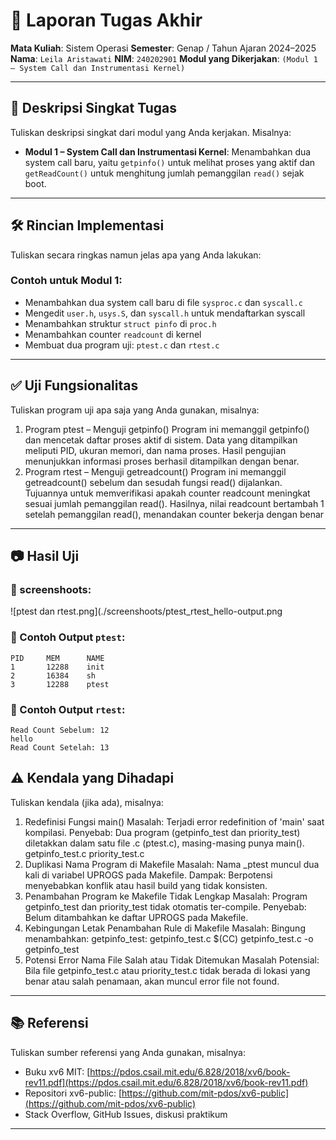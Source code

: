 # 📝 Laporan Tugas Akhir

**Mata Kuliah**: Sistem Operasi
**Semester**: Genap / Tahun Ajaran 2024–2025
**Nama**: `Leila Aristawati`
**NIM**: `240202901`
**Modul yang Dikerjakan**:
`(Modul 1 – System Call dan Instrumentasi Kernel)`

---

## 📌 Deskripsi Singkat Tugas

Tuliskan deskripsi singkat dari modul yang Anda kerjakan. Misalnya:

* **Modul 1 – System Call dan Instrumentasi Kernel**:
  Menambahkan dua system call baru, yaitu `getpinfo()` untuk melihat proses yang aktif dan `getReadCount()` untuk menghitung jumlah pemanggilan `read()` sejak boot.
---

## 🛠️ Rincian Implementasi

Tuliskan secara ringkas namun jelas apa yang Anda lakukan:

### Contoh untuk Modul 1:

* Menambahkan dua system call baru di file `sysproc.c` dan `syscall.c`
* Mengedit `user.h`, `usys.S`, dan `syscall.h` untuk mendaftarkan syscall
* Menambahkan struktur `struct pinfo` di `proc.h`
* Menambahkan counter `readcount` di kernel
* Membuat dua program uji: `ptest.c` dan `rtest.c`
---

## ✅ Uji Fungsionalitas

Tuliskan program uji apa saja yang Anda gunakan, misalnya:

1. Program ptest – Menguji getpinfo() Program ini memanggil getpinfo() dan mencetak daftar proses aktif di sistem. Data yang ditampilkan meliputi PID, ukuran memori, dan nama proses. Hasil pengujian menunjukkan informasi proses berhasil ditampilkan dengan benar.
2. Program rtest – Menguji getreadcount() Program ini memanggil getreadcount() sebelum dan sesudah fungsi read() dijalankan. Tujuannya untuk memverifikasi apakah counter readcount meningkat sesuai jumlah pemanggilan read(). Hasilnya, nilai readcount bertambah 1 setelah pemanggilan read(), menandakan counter bekerja dengan benar

---

## 📷 Hasil Uji

### 📸 screenshoots:
![ptest dan rtest.png](./screenshoots/ptest_rtest_hello-output.png

### 📍 Contoh Output `ptest`:

```
PID     MEM      NAME
1       12288    init
2       16384    sh
3       12288    ptest
```

### 📍 Contoh Output `rtest`:

```
Read Count Sebelum: 12
hello
Read Count Setelah: 13
```

## ⚠️ Kendala yang Dihadapi

Tuliskan kendala (jika ada), misalnya:

1. Redefinisi Fungsi main()
Masalah: Terjadi error redefinition of 'main' saat kompilasi.
Penyebab: Dua program (getpinfo_test dan priority_test) diletakkan dalam satu file .c (ptest.c), masing-masing punya main().
getpinfo_test.c
priority_test.c
2. Duplikasi Nama Program di Makefile
Masalah: Nama _ptest muncul dua kali di variabel UPROGS pada Makefile.
Dampak: Berpotensi menyebabkan konflik atau hasil build yang tidak konsisten.
3. Penambahan Program ke Makefile Tidak Lengkap
Masalah: Program getpinfo_test dan priority_test tidak otomatis ter-compile.
Penyebab: Belum ditambahkan ke daftar UPROGS pada Makefile.
4. Kebingungan Letak Penambahan Rule di Makefile
Masalah: Bingung menambahkan:
getpinfo_test: getpinfo_test.c
	$(CC) getpinfo_test.c -o getpinfo_test
5. Potensi Error Nama File Salah atau Tidak Ditemukan
Masalah Potensial: Bila file getpinfo_test.c atau priority_test.c tidak berada di lokasi yang benar atau salah penamaan, akan muncul error file not found.

---

## 📚 Referensi

Tuliskan sumber referensi yang Anda gunakan, misalnya:

* Buku xv6 MIT: [https://pdos.csail.mit.edu/6.828/2018/xv6/book-rev11.pdf](https://pdos.csail.mit.edu/6.828/2018/xv6/book-rev11.pdf)
* Repositori xv6-public: [https://github.com/mit-pdos/xv6-public](https://github.com/mit-pdos/xv6-public)
* Stack Overflow, GitHub Issues, diskusi praktikum

---

